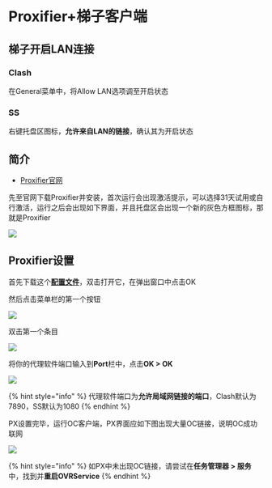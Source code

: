 # Proxifier+梯子客户端

## 梯子开启LAN连接

### Clash

在General菜单中，将Allow LAN选项调至开启状态

### SS

右键托盘区图标，**允许来自LAN的链接**，确认其为开启状态

## 简介

* [Proxifier官网](https://www.proxifier.com/)

先至官网下载Proxifier并安装，首次运行会出现激活提示，可以选择31天试用或自行激活，运行之后会出现如下界面，并且托盘区会出现一个新的灰色方框图标，那就是Proxifier

![](https://cdn.jsdelivr.net/gh/eyw015/Oculus-guide-China/proxifier/px1.png)

## Proxifier设置

首先下载这个[**配置文件**](https://cdn.jsdelivr.net/gh/eyw015/Oculus-guide-China/proxifier/OculusConfig.ppx)，双击打开它，在弹出窗口中点击OK

然后点击菜单栏的第一个按钮

![](https://cdn.jsdelivr.net/gh/eyw015/Oculus-guide-China/proxifier/px2.png)

双击第一个条目

![](https://cdn.jsdelivr.net/gh/eyw015/Oculus-guide-China/proxifier/px3.png)

将你的代理软件端口输入到**Port**栏中，点击**OK &gt; OK**

![](https://cdn.jsdelivr.net/gh/eyw015/Oculus-guide-China/proxifier/px4.png)

{% hint style="info" %}
代理软件端口为**允许局域网链接的端口**，Clash默认为7890，SS默认为1080
{% endhint %}

PX设置完毕，运行OC客户端，PX界面应如下图出现大量OC链接，说明OC成功联网

![](https://cdn.jsdelivr.net/gh/eyw015/Oculus-guide-China/proxifier/px5.png)

{% hint style="info" %}
如PX中未出现OC链接，请尝试在**任务管理器 &gt; 服务**中，找到并**重启OVRService**
{% endhint %}

